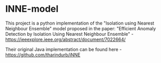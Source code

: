 # INNE-model
This project is a python implementation of the "Isolation using Nearest Neighbour Ensemble" model proposed in the paper:
"Efficient Anomaly Detection by Isolation Using Nearest Neighbour Ensemble" - https://ieeexplore.ieee.org/abstract/document/7022664/

Their original Java implementation can be found here - https://github.com/tharindurb/iNNE

